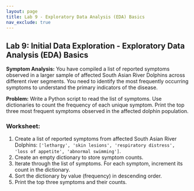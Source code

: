 ```yaml
---
layout: page
title: Lab 9 - Exploratory Data Analysis (EDA) Basics
nav_exclude: true
---
```



## Lab 9: Initial Data Exploration - Exploratory Data Analysis (EDA) Basics

**Symptom Analysis:** You have compiled a list of reported symptoms observed in a larger sample of affected South Asian River Dolphins across different river segments. You need to identify the most frequently occurring symptoms to understand the primary indicators of the disease.

**Problem:** Write a Python script to read the list of symptoms. Use dictionaries to count the frequency of each unique symptom. Print the top three most frequent symptoms observed in the affected dolphin population.

### Worksheet:

1.  Create a list of reported symptoms from affected South Asian River Dolphins: `['lethargy', 'skin lesions', 'respiratory distress', 'loss of appetite', 'abnormal swimming']`.
2.  Create an empty dictionary to store symptom counts.
3.  Iterate through the list of symptoms. For each symptom, increment its count in the dictionary.
4.  Sort the dictionary by value (frequency) in descending order.
5.  Print the top three symptoms and their counts.